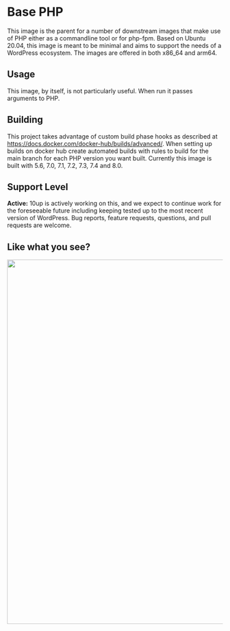 # Base PHP

This image is the parent for a number of downstream images that make use of PHP either as a commandline tool or for php-fpm. Based on Ubuntu 20.04, this image is meant to be minimal and aims to support the needs of a WordPress ecosystem. The images are offered in both x86_64 and arm64.

## Usage

This image, by itself, is not particularly useful. When run it passes arguments to PHP. 

## Building

This project takes advantage of custom build phase hooks as described at https://docs.docker.com/docker-hub/builds/advanced/. When setting up builds on docker hub create automated builds with rules to build for the main branch for each PHP version you want built. Currently this image is built with 5.6, 7.0, 7.1, 7.2, 7.3, 7.4 and 8.0.

## Support Level

**Active:** 10up is actively working on this, and we expect to continue work for the foreseeable future including keeping tested up to the most recent version of WordPress.  Bug reports, feature requests, questions, and pull requests are welcome.

## Like what you see?

<p align="center">
<a href="http://10up.com/contact/"><img src="https://10updotcom-wpengine.s3.amazonaws.com/uploads/2016/10/10up-Github-Banner.png" width="850"></a>
</p>

